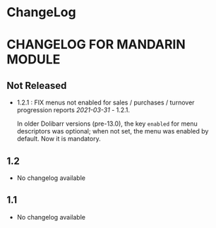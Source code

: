 # ChangeLog

# CHANGELOG FOR MANDARIN MODULE

## Not Released

- 1.2.1 : FIX menus not enabled for sales / purchases / turnover
  progression reports *2021-03-31* - 1.2.1.
  
  In older Dolibarr versions (pre-13.0), the key `enabled` for menu
  descriptors was optional; when not set, the menu was enabled by
  default. Now it is mandatory.

## 1.2

- No changelog available

## 1.1

- No changelog available
